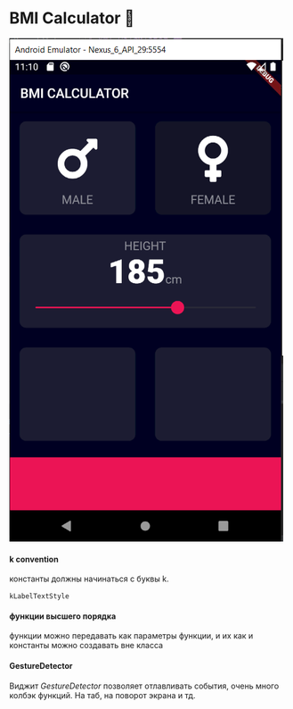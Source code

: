 # BMI Calculator 💪

![View](images/capture.PNG)

#### k convention
константы должны начинаться с буквы k.
```
kLabelTextStyle
```

#### функции высшего порядка
функции можно передавать как параметры функции, и их как и константы можно создавать вне класса

#### GestureDetector
Виджит *GestureDetector* позволяет отлавливать события, очень много колбэк функций. На таб, на поворот экрана и тд.
